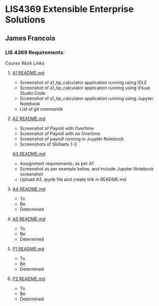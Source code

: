 # LIS4369 Extensible Enterprise Solutions

## James Francois

### LIS 4369 Requirements:

*Course Work Links:*

1. [A1 README.md](a1/README.md "My A1 README.md file")
    - Screenshot of a1_tip_calculator application running using IDLE
    - Screenshot of a1_tip_calculator application running using Visual Studio Code
    - Screenshot of a1_tip_calculator application running using Jupyter Notebook
    - List of git commands

2. [A2 README.md](a2/README.md "My A2 README.md file")
    - Screenshot of Payroll with Overtime
    - Screenshot of Payroll with no Overtime
    - Screenshot of payroll running in Juypter Notebook
    - Screenshots of Skillsets 1-3 

   [A3 README.md](a3/README.md "My A3 README.md file")
     - Assignment requirements, as per A1 
     - Screenshot as per example below, and include Jupyter Notebook screenshot 
     - Upload A3 .ipynb file and create link in README.md
    
4. [A4 README.md](a4/README.md "My A4 README.md file")
    - To
    - Be
    - Determined

5. [A5 README.md](a5/README.md "My A5 README.md file")
    - To
    - Be
    - Determined

6. [P1 README.md](p1/README.md "My P1 README.md file")
    - To
    - Be
    - Determined

7. [P2 README.md](p2/README.md "My P2 README.md file")
    - To
    - Be
    - Determined